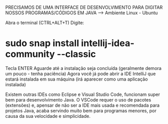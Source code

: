 PRECISAMOS DE UMA INTERFACE DE DESENVOLVIMENTO PARA DIGITAR NOSSOS PROGRAMAS/CÓDIGOS EM JAVA
--> Ambiente Linux - Ubuntu

Abra o terminal (CTRL+ALT+T)
Digite:
# sudo snap install intellij-idea-community --classic
Tecla ENTER
Aguarde até a instalação seja concluída (geralmente demora um pouco - tenha paciência)
Agora você já pode abrir a IDE IntelliJ que estará instalada em sua máquina (irá aparecer como uma aplicação instalada)

Existem outras IDEs como Eclipse e Visual Studio Code, funcionam super bem para desenvolvimento Java.
O VSCode requer o uso de pacotes (extensões) e, apensar de não ser a IDE mais usada e recomendada para projetos Java, acaba servindo muito bem para programas menores, por causa da sua velocidade e simplicidade.
